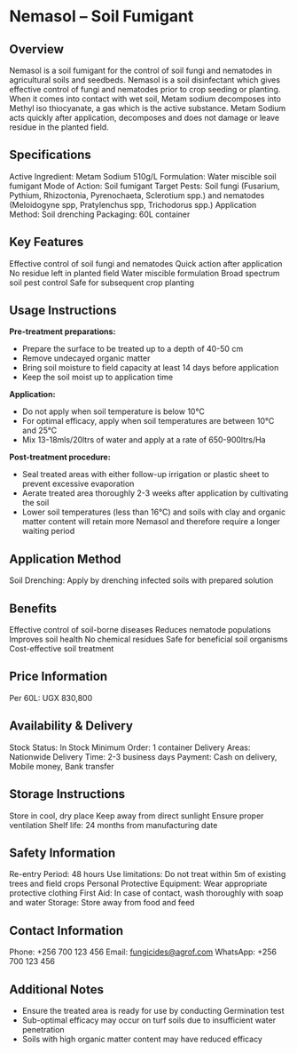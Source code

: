 # Nemasol – Soil Fumigant

## Overview
Nemasol is a soil fumigant for the control of soil fungi and nematodes in agricultural soils and seedbeds. Nemasol is a soil disinfectant which gives effective control of fungi and nematodes prior to crop seeding or planting. When it comes into contact with wet soil, Metam sodium decomposes into Methyl iso thiocyanate, a gas which is the active substance. Metam Sodium acts quickly after application, decomposes and does not damage or leave residue in the planted field.

## Specifications
Active Ingredient: Metam Sodium 510g/L
Formulation: Water miscible soil fumigant
Mode of Action: Soil fumigant
Target Pests: Soil fungi (Fusarium, Pythium, Rhizoctonia, Pyrenochaeta, Sclerotium spp.) and nematodes (Meloidogyne spp, Pratylenchus spp, Trichodorus spp.)
Application Method: Soil drenching
Packaging: 60L container

## Key Features
Effective control of soil fungi and nematodes
Quick action after application
No residue left in planted field
Water miscible formulation
Broad spectrum soil pest control
Safe for subsequent crop planting

## Usage Instructions
**Pre-treatment preparations:**
- Prepare the surface to be treated up to a depth of 40-50 cm
- Remove undecayed organic matter
- Bring soil moisture to field capacity at least 14 days before application
- Keep the soil moist up to application time

**Application:**
- Do not apply when soil temperature is below 10°C
- For optimal efficacy, apply when soil temperatures are between 10°C and 25°C
- Mix 13-18mls/20ltrs of water and apply at a rate of 650-900ltrs/Ha

**Post-treatment procedure:**
- Seal treated areas with either follow-up irrigation or plastic sheet to prevent excessive evaporation
- Aerate treated area thoroughly 2-3 weeks after application by cultivating the soil
- Lower soil temperatures (less than 16°C) and soils with clay and organic matter content will retain more Nemasol and therefore require a longer waiting period

## Application Method
Soil Drenching: Apply by drenching infected soils with prepared solution

## Benefits
Effective control of soil-borne diseases
Reduces nematode populations
Improves soil health
No chemical residues
Safe for beneficial soil organisms
Cost-effective soil treatment

## Price Information
Per 60L: UGX 830,800

## Availability & Delivery
Stock Status: In Stock
Minimum Order: 1 container
Delivery Areas: Nationwide
Delivery Time: 2-3 business days
Payment: Cash on delivery, Mobile money, Bank transfer

## Storage Instructions
Store in cool, dry place
Keep away from direct sunlight
Ensure proper ventilation
Shelf life: 24 months from manufacturing date

## Safety Information
Re-entry Period: 48 hours
Use limitations: Do not treat within 5m of existing trees and field crops
Personal Protective Equipment: Wear appropriate protective clothing
First Aid: In case of contact, wash thoroughly with soap and water
Storage: Store away from food and feed

## Contact Information
Phone: +256 700 123 456
Email: fungicides@agrof.com
WhatsApp: +256 700 123 456

## Additional Notes
- Ensure the treated area is ready for use by conducting Germination test
- Sub-optimal efficacy may occur on turf soils due to insufficient water penetration
- Soils with high organic matter content may have reduced efficacy

